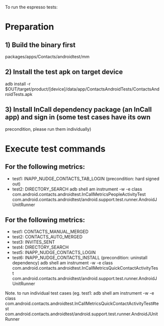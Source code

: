 To run the espresso tests:

# Preparation
## 1) Build the binary first
packages/apps/Contacts/androidtest/mm
## 2) Install the test apk on target device
adb install -r $OUT/target/product/[device]/data/app/ContactsAndroidTests/ContactsAndroidTests.apk
## 3) Install InCall dependency package (an InCall app) and sign in (some test cases have its own
 precondition, please run them individually)

# Execute test commands
## For the following metrics:
* test1: INAPP_NUDGE_CONTACTS_TAB_LOGIN (precondition: hard signed out)
* test2: DIRECTORY_SEARCH
adb shell am instrument -w -e class com.android.contacts.androidtest.InCallMetricsPeopleActivityTest com.android.contacts.androidtest/android.support.test.runner.AndroidJUnitRunner

## For the following metrics:
* test1: CONTACTS_MANUAL_MERGED
* test2: CONTACTS_AUTO_MERGED
* test3: INVITES_SENT
* test4: DIRECTORY_SEARCH
* test5: INAPP_NUDGE_CONTACTS_LOGIN
* test6: INAPP_NUDGE_CONTACTS_INSTALL (precondition: uninstall dependency)
adb shell am instrument -w -e class com.android.contacts.androidtest.InCallMetricsQuickContactActivityTest com.android.contacts.androidtest/android.support.test.runner.AndroidJUnitRunner

Note. to run individual test cases (eg. test1:
adb shell am instrument -w -e class com.android.contacts.androidtest.InCallMetricsQuickContactActivityTest#test com.android.contacts.androidtest/android.support.test.runner.AndroidJUnitRunner